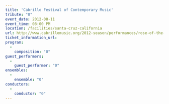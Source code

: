 ```yaml
---
title: 'Cabrillo Festival of Contemporary Music'
tribute: "0"
event_date: 2012-08-11
event_time: 08:00 PM
location: /facilities/santa-cruz-california
url: http://www.cabrillomusic.org/2012-season/performances/rose-of-the-winds.html
ticket_information_url: 
program: 
  -
    composition: "0"
guest_performers: 
  -
    guest_performer: "0"
ensembles: 
  -
    ensemble: "0"
conductors: 
  -
    conductor: "0"
---
```

